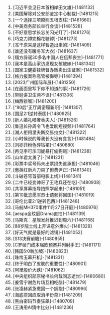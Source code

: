 
1. [习近平会见日本首相岸田文雄]-[1481132]
1. [美国解除对公安部鉴定中心制裁]-[1481215]
1. [一个选择三项原则五根支柱]-[1481660]
1. [中美商务部长举行会谈]-[1481528]
1. [不好意思学长忘关闪光灯了]-[1481276]
1. [巧克力蹲完棉花糖蹲]-[1481273]
1. [冻干原来是这样智造出来的]-[1481409]
1. [谁还没有暖冬军大衣]-[1481637]
1. [缅方辟谣30多名中国人在佤邦丧生]-[1481771]
1. [我本是高山家访发现女孩被嫁]-[1481342]
1. [国家卫健委挂牌督办贩卖出生证案]-[1481532]
1. [格力报案称高管被侮辱]-[1481394]
1. [2023广州国际车展]-[1481250]
1. [在画面里写下你不知道的事]-[1481726]
1. [带娃讲卫生两不误]-[1481306]
1. [梅西锁喉]-[1481200]
1. [“80后”正厅周密履新职]-[1481307]
1. [国足2:1逆转泰国]-[1480925]
1. [新人婚礼唱奢香夫人]-[1481526]
1. [鲁迅长孙周令飞也爱刷短视频]-[1481764]
1. [湖人拒用里夫斯交易拉文]-[1481322]
1. [小时候说的等我长大没有食言]-[1481484]
1. [刘亦菲粉色碎钻裙]-[1480880]
1. [再见李可乐闫妮暴打偷狗贼]-[1481238]
1. [山羊君太勇了]-[1481231]
1. [彩票中奖号码未出票损失谁承担]-[1481046]
1. [惠英红新片刀爽了但费尹正]-[1481340]
1. [斗破苍穹首部电影上线]-[1481341]
1. [二牛已经变帅哥了王艳兵还在吃]-[1480938]
1. [共享屏幕指导拍照学起来]-[1481051]
1. [第10批志愿军烈士遗骸将回国]-[1481019]
1. [哥伦比亚2:1逆转巴西]-[1481248]
1. [马航MH370事件11月27日开庭]-[1480976]
1. [aespa金玟庭Drama直拍]-[1481139]
1. [马斯克：星舰发射推迟到周六]-[1481168]
1. [88岁院士线上开课意外爆火]-[1481329]
1. [好天气就是最好的滤镜]-[1481052]
1. [S13决赛前瞻]-[1480855]
1. [C罗破门成本届欧预赛并列射手王]-[1481171]
1. [韩国5:0新加坡]-[1480823]
1. [珠帘玉幕开机]-[1481331]
1. [终于明白了皮肤的重要性]-[1480901]
1. [阿里股价大跌]-[1481062]
1. [中央组织部原秘书长何载同志逝世]-[1480680]
1. [姜雪宁谢危片场互相吃醋]-[1481479]
1. [张凌赫紧急撤回一个拥抱]-[1480996]
1. [海底捞回应取消半份菜]-[1481209]
1. [黑白密码节奏狂飙]-[1480709]
1. [王涛用AI猜中比分]-[1481236]